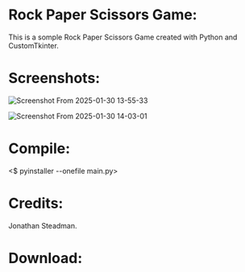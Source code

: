 # Rock Paper Scissors Game:
This is a somple Rock Paper Scissors Game created with Python and CustomTkinter.

# Screenshots:

![Screenshot From 2025-01-30 13-55-33](https://github.com/user-attachments/assets/6500edf3-503a-4cde-9818-dbea1ba89b9a)

![Screenshot From 2025-01-30 14-03-01](https://github.com/user-attachments/assets/cff4aa94-40a7-4941-9d00-21976ddba0f6)

# Compile:
<$ pyinstaller --onefile main.py>

# Credits:
Jonathan Steadman.

# Download:
